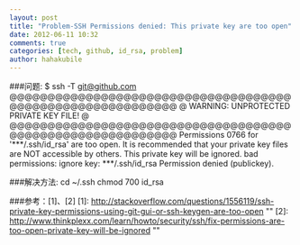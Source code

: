 ```yaml
---
layout: post
title: "Problem-SSH Permissions denied: This private key are too open"
date: 2012-06-11 10:32
comments: true
categories: [tech, github, id_rsa, problem]
author: hahakubile 
---
```


###问题:
	$ ssh -T git@github.com     
	@@@@@@@@@@@@@@@@@@@@@@@@@@@@@@@@@@@@@@@@@@@@@@@@@@@@@@@@@@@
	@         WARNING: UNPROTECTED PRIVATE KEY FILE!          @
	@@@@@@@@@@@@@@@@@@@@@@@@@@@@@@@@@@@@@@@@@@@@@@@@@@@@@@@@@@@
	Permissions 0766 for '***/.ssh/id_rsa' are too open.
	It is recommended that your private key files are NOT accessible by others.
	This private key will be ignored.
	bad permissions: ignore key: ***/.ssh/id_rsa
	Permission denied (publickey).

###解决方法:
	cd ~/.ssh
	chmod 700 id_rsa

###参考：[1]、[2]
[1]: http://stackoverflow.com/questions/1556119/ssh-private-key-permissions-using-git-gui-or-ssh-keygen-are-too-open ""
[2]: http://www.thinkplexx.com/learn/howto/security/ssh/fix-permissions-are-too-open-private-key-will-be-ignored ""
